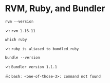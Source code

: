 # RVM, Ruby, and Bundler

```
rvm --version 
```
✓: `rvm 1.16.11`

```
which ruby
```
✓: `ruby is aliased to bundled_ruby`

```
bundle --version
```
✓: `Bundler version 1.1.1`

☠: `bash: <one-of-those-3>: command not found`

